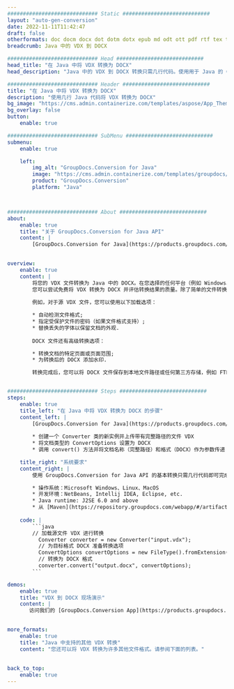 ```yaml
---
############################# Static ############################
layout: "auto-gen-conversion"
date: 2022-11-11T11:42:47
draft: false
otherformats: doc docm docx dot dotm dotx epub md odt ott pdf rtf tex txt vdx vsdm vsdx vssm vssx vstm vstx vsx vtx xps
breadcrumb: Java 中的 VDX 到 DOCX

############################# Head ############################
head_title: "在 Java 中将 VDX 转换为 DOCX"
head_description: "Java 中的 VDX 到 DOCX 转换只需几行代码。使用用于 Java 的 GroupDocs 文档转换 API 转换 160 多种文件格式"

############################# Header ############################
title: "在 Java 中将 VDX 转换为 DOCX"
description: "使用几行 Java 代码将 VDX 转换为 DOCX"
bg_image: "https://cms.admin.containerize.com/templates/aspose/App_Themes/V3/images/bg/header1.png"
bg_overlay: false
button:
    enable: true

############################# SubMenu ############################
submenu:
    enable: true

    left:
        img_alt: "GroupDocs.Conversion for Java"
        image: "https://cms.admin.containerize.com/templates/groupdocs/images/product-logos/90x90-noborder/groupdocs-conversion-java.png"
        product: "GroupDocs.Conversion"
        platform: "Java"



############################# About ############################
about:
    enable: true
    title: "关于 GroupDocs.Conversion for Java API"
    content: |
        [GroupDocs.Conversion for Java](https://products.groupdocs.com/conversion/java/) 是一种高级文件格式转换 API，用于在 Microsoft Office、OpenDocument、PDF、HTML、电子邮件、CAD 等流行图像和文档格式之间进行转换。只需几行代码即可完成更多工作。本机 API 会自动检测原始文档的格式，并提供许多选项来自定义转换后的文档。除了从文档中提取信息的功能外，它还默认支持将转换结果缓存到本地磁盘。但是，任何类型的缓存存储都可以通过实施适当的接口来支持 - Amazon S3、Dropbox、Google Drive、Windows Azure、Reddis 或任何其他接口。
    

overview:
    enable: true
    content: |
        将您的 VDX 文件转换为 Java 中的 DOCX。在您选择的任何平台（例如 Windows、Linux、macOS）上，只需几行 Java 代码。
        您可以尝试免费将 VDX 转换为 DOCX 并评估转换结果的质量。除了简单的文件转换脚本外，您还可以尝试更复杂的选项来加载 VDX 源文件并存储 DOCX 输出。 
        
        例如，对于源 VDX 文件，您可以使用以下加载选项：

        * 自动检测文件格式;
        * 指定受保护文件的密码（如果文件格式支持）;
        * 替换丢失的字体以保留文档的外观.
        
        DOCX 文件还有高级转换选项：

        * 转换文档的特定页面或页面范围;
        * 为转换后的 DOCX 添加水印.

        转换完成后，您可以将 DOCX 文件保存到本地文件路径或任何第三方存储，例如 FTP、Amazon S3、Google Drive、Dropbox 等。请注意 - 转换 VDX到 DOCX，您不需要安装任何额外的软件，例如 MS Office、Open Office、Adobe Acrobat Reader 等。


############################# Steps ############################
steps:
    enable: true
    title_left: "在 Java 中将 VDX 转换为 DOCX 的步骤"
    content_left: |
        [GroupDocs.Conversion for Java](https://products.groupdocs.com/conversion/java/) 允许开发人员使用几行代码轻松地将 VDX 文件转换为 DOCX。
        
        * 创建一个 Converter 类的新实例并上传带有完整路径的文件 VDX
        * 将文档类型的 ConvertOptions 设置为 DOCX
        * 调用 convert() 方法并将文档名称（完整路径）和格式（DOCX）作为参数传递

    title_right: "系统要求"
    content_right: |
        使用 GroupDocs.Conversion for Java API 的基本转换只需几行代码即可完成。所有主要平台和操作系统都支持我们的 API。在执行以下代码之前，请确保您的系统上安装了以下先决条件。

        * 操作系统：Microsoft Windows、Linux、MacOS
        * 开发环境：NetBeans, Intellij IDEA, Eclipse, etc.
        * Java runtime: J2SE 6.0 and above
        * 从 [Maven](https://repository.groupdocs.com/webapp/#/artifacts/browse/tree/General/repo/com/groupdocs/groupdocs-conversion) 获取最新的 GroupDocs.Conversion for Java
         
    code: |
        ```java    
        // 加载源文件 VDX 进行转换
          Converter converter = new Converter("input.vdx");
          // 为目标格式 DOCX 准备转换选项
          ConvertOptions convertOptions = new FileType().fromExtension("docx").getConvertOptions();
          // 转换为 DOCX 格式
          converter.convert("output.docx", convertOptions);
        ```

demos:
    enable: true
    title: "VDX 到 DOCX 现场演示"
    content: |
       访问我们的 [GroupDocs.Conversion App](https://products.groupdocs.app/conversion/family) 网站并立即尝试 VDX 到 DOCX 转换。免费演示具有以下好处
          

more_formats:
    enable: true
    title: "Java 中支持的其他 VDX 转换"
    content: "您还可以将 VDX 转换为许多其他文件格式。请参阅下面的列表。"
       
       
back_to_top:
    enable: true
---
```


